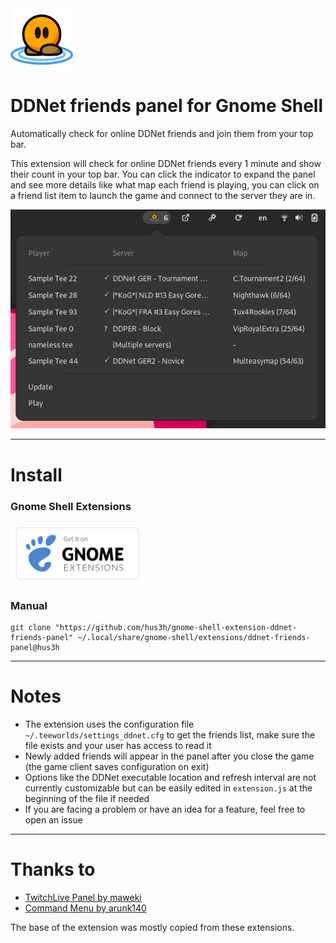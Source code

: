 <img align="middle" src="https://github.com/hus3h/gnome-shell-extension-ddnet-friends-panel/raw/main/ddnet-icon.png" width="100"> 

# DDNet friends panel for Gnome Shell

Automatically check for online DDNet friends and join them from your top bar.

This extension will check for online DDNet friends every 1 minute and show their count in your top bar. You can click the indicator to expand the panel and see more details like what map each friend is playing, you can click on a friend list item to launch the game and connect to the server they are in.

![screenshot][screenshot]

[screenshot]: https://github.com/hus3h/gnome-shell-extension-ddnet-friends-panel/raw/main/extension-screenshot.png

___

# Install

### Gnome Shell Extensions

[<img src="https://raw.githubusercontent.com/andyholmes/gnome-shell-extensions-badge/master/get-it-on-ego.svg?sanitize=true" alt="Get it on GNOME Extensions" height="100" align="middle">][extension-link] 

### Manual

[extension-link]: https://extensions.gnome.org/extension/4850/command-menu/

```
git clone "https://github.com/hus3h/gnome-shell-extension-ddnet-friends-panel" ~/.local/share/gnome-shell/extensions/ddnet-friends-panel@hus3h
```

___

# Notes

 - The extension uses the configuration file `~/.teeworlds/settings_ddnet.cfg` to get the friends list, make sure the file exists and your user has access to read it
 - Newly added friends will appear in the panel after you close the game (the game client saves configuration on exit)
 - Options like the DDNet executable location and refresh interval are not currently customizable but can be easily edited in `extension.js` at the beginning of the file if needed
 - If you are facing a problem or have an idea for a feature, feel free to open an issue

___

# Thanks to
 - [TwitchLive Panel by maweki](https://github.com/maweki/twitchlive-extension)
 - [Command Menu by arunk140](https://github.com/arunk140/gnome-command-menu)

The base of the extension was mostly copied from these extensions.
